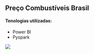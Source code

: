 ## Preço Combustíveis Brasil

#### Tenologias utilizadas:

* Power BI
* Pyspark

<img src = "C:\Users\mathe\OneDrive\Área de Trabalho\Dashboards Portfólio\Imagem pbi preço combustíveis Brasil.PNG" >

